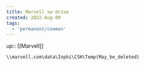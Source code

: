 ```yaml
---
title: Marvell sw drive
created: 2022-Aug-09
tags:
  - 'permanent/common'
---
```


up:: [[Marvell]]

```
\\marvell.com\data\Inphi\CSH\Temp(May_be_deleted)
```

